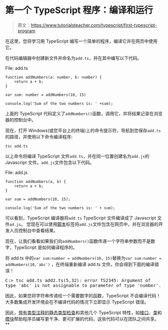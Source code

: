 # 第一个 TypeScript 程序：编译和运行

> 原文：<https://www.tutorialsteacher.com/typescript/first-typescript-program>

在这里，您将学习用 TypeScript 编写一个简单的程序，编译它并在网页中使用它。

在代码编辑器中创建新文件并命名为`add.ts`，并在其中编写以下代码。

File: add.ts 

```
function addNumbers(a: number, b: number) { 
    return a + b; 
} 

var sum: number = addNumbers(10, 15) 

console.log('Sum of the two numbers is: ' +sum); 
```

上面的 TypeScript 代码定义了`addNumbers()`函数，调用它，并将结果记录在浏览器的控制台中。

现在，打开 Windows(或您平台上的终端)上的命令提示符，导航到您保存`add.ts`的路径，并使用以下命令编译程序:

```
tsc add.ts
```

以上命令将编译 TypeScript 文件`add.ts`，并在同一位置创建名为`add.js`的 Javascript 文件。`add.js`文件包含以下代码。

File: add.js 

```
function addNumbers(a, b) {
    return a + b;
}

var sum = addNumbers(10, 15);

console.log('Sum of the two numbers is: ' + sum); 
```

可以看到，TypeScript 编译器将`add.ts` TypeScript 文件编译成了 Javascript 文件`ad.js`。 您现在可以使用[脚本](/javascript/script-tag "Include JavaScript File using script tag")标签将`add.js`文件包含在网页中，并在浏览器的开发人员控制台中查看结果。

现在，让我们看看如果我们向`addNumbers()`函数传递一个字符串参数而不是数字，TypeScript 是如何编译程序的。

将 add.ts 中的`var sum:number = addNumbers(10, 15)`替换为`var sum:number = addNumbers(10,'abc')` ，在终端重新编译 add.ts 文件。你会得到下面的编译错误！

<samp>C:\> tsc add.ts
add2.ts(5,32): error TS2345: Argument of type 'abc' is not assignable to parameter of type 'number'.</samp>

因此，如果您将字符串传递给一个需要数字的函数，TypeScript 不会编译代码！大多数集成开发环境会在不编译代码的情况下立即显示 TypeScript 错误。

因此，[带有类型注释的静态类型检查](/typescript/type-annotation)和其他几个 TypeScript 特性，如[接口](/typescript/typescript-interface)、[类](/typescript/typescript-class)和[模块](/typescript/typescript-module)帮助程序员编写更干净、更可扩展的代码，这些代码可以在团队之间共享。**